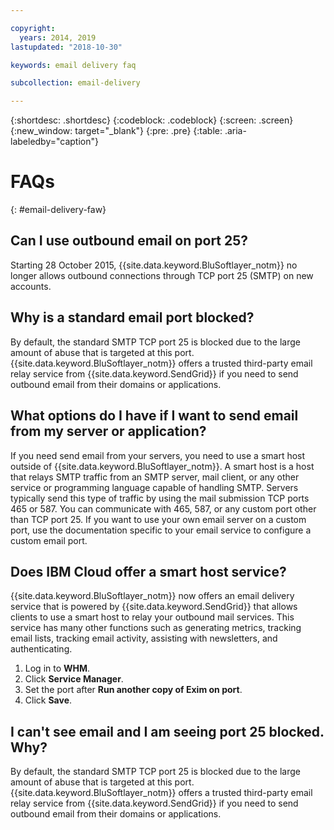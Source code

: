 ```yaml
---

copyright:
  years: 2014, 2019
lastupdated: "2018-10-30"

keywords: email delivery faq

subcollection: email-delivery

---
```


{:shortdesc: .shortdesc}
{:codeblock: .codeblock}
{:screen: .screen}
{:new_window: target="_blank"}
{:pre: .pre}
{:table: .aria-labeledby="caption"}

# FAQs
{: #email-delivery-faw}

## Can I use outbound email on port 25?

Starting 28 October 2015, {{site.data.keyword.BluSoftlayer_notm}} no longer allows outbound connections through TCP port 25 (SMTP) on new accounts.

## Why is a standard email port blocked?

By default, the standard SMTP TCP port 25 is blocked due to the large amount of abuse that is targeted at this port. {{site.data.keyword.BluSoftlayer_notm}} offers a trusted third-party email relay service from {{site.data.keyword.SendGrid}} if you need to send outbound email from their domains or applications.  

## What options do I have if I want to send email from my server or application?

If you need send email from your servers, you need to use a smart host outside of {{site.data.keyword.BluSoftlayer_notm}}. A smart host is a host that relays SMTP traffic from an SMTP server, mail client, or any other service or programming language capable of handling SMTP. Servers typically send this type of traffic by using the mail submission TCP ports 465 or 587. You can communicate with 465, 587, or any custom port other than TCP port 25. If you want to use your own email server on a custom port, use the documentation specific to your email service to configure a custom email port.

## Does IBM Cloud offer a smart host service?

{{site.data.keyword.BluSoftlayer_notm}} now offers an email delivery service that is powered by {{site.data.keyword.SendGrid}} that allows clients to use a smart host to relay your outbound mail services. This service has many other functions such as generating metrics, tracking email lists, tracking email activity, assisting with newsletters, and authenticating.


1. Log in to **WHM**.
2. Click **Service Manager**.
3. Set the port after **Run another copy of Exim on port**.
4. Click **Save**.

## I can't see email and I am seeing port 25 blocked. Why?

By default, the standard SMTP TCP port 25 is blocked due to the large amount of abuse that is targeted at this port. {{site.data.keyword.BluSoftlayer_notm}} offers a trusted third-party email relay service from {{site.data.keyword.SendGrid}} if you need to send outbound email from their domains or applications.

